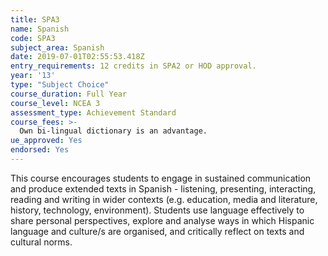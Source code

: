 ```yaml
---
title: SPA3
name: Spanish
code: SPA3
subject_area: Spanish
date: 2019-07-01T02:55:53.418Z
entry_requirements: 12 credits in SPA2 or HOD approval.
year: '13'
type: "Subject Choice"
course_duration: Full Year
course_level: NCEA 3
assessment_type: Achievement Standard
course_fees: >-
  Own bi-lingual dictionary is an advantage.
ue_approved: Yes
endorsed: Yes
---
```

This course encourages students to engage in sustained communication and produce extended texts in Spanish - listening, presenting, interacting, reading and writing in wider contexts (e.g. education, media and literature, history, technology, environment). Students use language effectively to share personal perspectives, explore and analyse ways in which Hispanic language and culture/s are organised, and critically reflect on texts and cultural norms.
